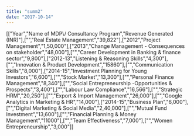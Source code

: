 ```yaml
---
title: "summ2"
date: "2017-10-14"
---
```


\[\["Year","Name of MDP\\/ Consultancy Program","Revenue Generated (INR)"\],\["","Real Estate Management","39,822"\],\["2012","Project Management","1,50,000"\],\["2013","Change Management - Consequences on stakeholder","48,000"\],\["","Career Development in Banking & finance sector","9,800"\],\["2012-13","Listening & Reasoning Skills","4,300"\],\["","Innovation & Product Development","15860"\],\["","Communication Skills","8,000"\],\["2014-15","Investment Planning for Young Investors","6,600"\],\["","Stock Market","13,300"\],\["","Personal Finance Management","8,340"\],\["","Social Entrepreneurship -Opportunities & Prospects","3,400"\],\["","Labour Law Compliance","16,566"\],\["","Strategic HRM","20,250"\],\["","Export & Import Management","26,000"\],\["","Google Analytics in Marketing & HR","14,000"\],\["2014-15","Business Plan","6,000"\],\["","Digital Marketing & Social Media","2,40,000"\],\["","Mutual Fund Investment","13,600"\],\["","Financial Planning & Money Management","11000"\],\["","Team Effectiveness","7,000"\],\["","Women Entrepreneurship","3,000"\]\]
